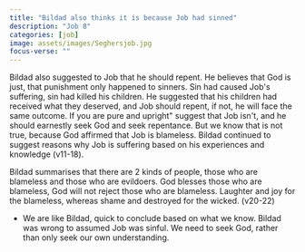 ```yaml
---
title: "Bildad also thinks it is because Job had sinned"
description: "Job 8"
categories: [job]
image: assets/images/Seghersjob.jpg
focus-verse: ""
---
```


Bildad also suggested to Job that he should repent. He believes that God is just, that punishment only happened to sinners. Sin had caused Job's suffering, sin had killed his children. He suggested that his children had received what they deserved, and Job should repent, if not, he will face the same outcome. If you are pure and upright" suggest that Job isn't, and he should earnestly seek God and seek repentance. But we know that is not true, because God affirmed that Job is blameless. Bildad continued to suggest reasons why Job is suffering based on his experiences and knowledge (v11-18).

Bildad summarises that there are 2 kinds of people, those who are blameless and those who are evildoers. God blesses those who are blameless, God will not reject those who are blameless. Laughter and joy for the blameless, whereas shame and destroyed for the wicked. (v20-22)

- We are like Bildad, quick to conclude based on what we know. Bildad was wrong to assumed Job was sinful. We need to seek God, rather than only seek our own understanding.